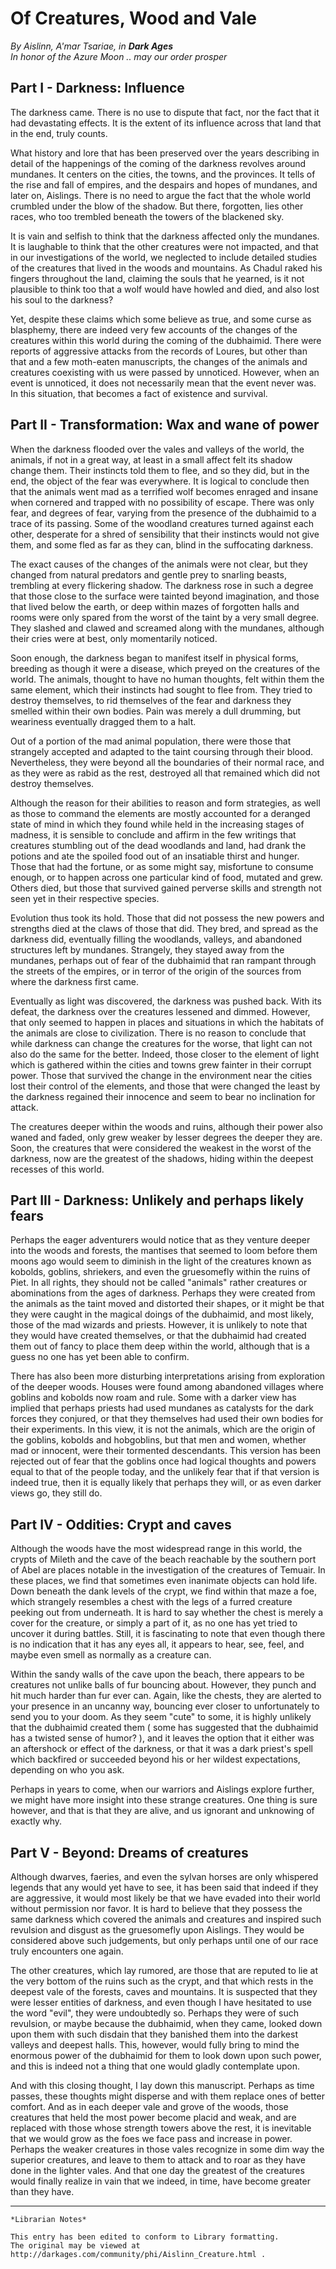 # Of Creatures, Wood and Vale

_By Aislinn, A'mar Tsariae, in **Dark Ages**_  
_In honor of the Azure Moon .. may our order prosper_  

## Part I - Darkness: Influence

The darkness came. There is no use to dispute that fact, nor the fact that it
had devastating effects. It is the extent of its influence across that land
that in the end, truly counts.

What history and lore that has been preserved over the years describing in
detail of the happenings of the coming of the darkness revolves around
mundanes. It centers on the cities, the towns, and the provinces. It tells of
the rise and fall of empires, and the despairs and hopes of mundanes, and later
on, Aislings. There is no need to argue the fact that the whole world crumbled
under the blow of the shadow. But there, forgotten, lies other races, who too
trembled beneath the towers of the blackened sky.

It is vain and selfish to think that the darkness affected only the mundanes.
It is laughable to think that the other creatures were not impacted, and that
in our investigations of the world, we neglected to include detailed studies of
the creatures that lived in the woods and mountains. As Chadul raked his
fingers throughout the land, claiming the souls that he yearned, is it not
plausible to think too that a wolf would have howled and died, and also lost
his soul to the darkness?

Yet, despite these claims which some believe as true, and some curse as
blasphemy, there are indeed very few accounts of the changes of the creatures
within this world during the coming of the dubhaimid. There were reports of
aggressive attacks from the records of Loures, but other than that and a few
moth-eaten manuscripts, the changes of the animals and creatures coexisting
with us were passed by unnoticed. However, when an event is unnoticed, it does
not necessarily mean that the event never was. In this situation, that becomes
a fact of existence and survival.

## Part II - Transformation: Wax and wane of power

When the darkness flooded over the vales and valleys of the world, the animals,
if not in a great way, at least in a small affect felt its shadow change them.
Their instincts told them to flee, and so they did, but in the end, the object
of the fear was everywhere. It is logical to conclude then that the animals
went mad as a terrified wolf becomes enraged and insane when cornered and
trapped with no possibility of escape. There was only fear, and degrees of
fear, varying from the presence of the dubhaimid to a trace of its passing.
Some of the woodland creatures turned against each other, desperate for a shred
of sensibility that their instincts would not give them, and some fled as far
as they can, blind in the suffocating darkness.

The exact causes of the changes of the animals were not clear, but they changed
from natural predators and gentle prey to snarling beasts, trembling at every
flickering shadow. The darkness rose in such a degree that those close to the
surface were tainted beyond imagination, and those that lived below the earth,
or deep within mazes of forgotten halls and rooms were only spared from the
worst of the taint by a very small degree. They slashed and clawed and screamed
along with the mundanes, although their cries were at best, only momentarily
noticed.

Soon enough, the darkness began to manifest itself in physical forms, breeding
as though it were a disease, which preyed on the creatures of the world. The
animals, thought to have no human thoughts, felt within them the same element,
which their instincts had sought to flee from. They tried to destroy
themselves, to rid themselves of the fear and darkness they smelled within
their own bodies. Pain was merely a dull drumming, but weariness eventually
dragged them to a halt.

Out of a portion of the mad animal population, there were those that strangely
accepted and adapted to the taint coursing through their blood. Nevertheless,
they were beyond all the boundaries of their normal race, and as they were as
rabid as the rest, destroyed all that remained which did not destroy
themselves.

Although the reason for their abilities to reason and form strategies, as well
as those to command the elements are mostly accounted for a deranged state of
mind in which they found while held in the increasing stages of madness, it is
sensible to conclude and affirm in the few writings that creatures stumbling
out of the dead woodlands and land, had drank the potions and ate the spoiled
food out of an insatiable thirst and hunger. Those that had the fortune, or as
some might say, misfortune to consume enough, or to happen across one
particular kind of food, mutated and grew. Others died, but those that survived
gained perverse skills and strength not seen yet in their respective species.

Evolution thus took its hold. Those that did not possess the new powers and
strengths died at the claws of those that did. They bred, and spread as the
darkness did, eventually filling the woodlands, valleys, and abandoned
structures left by mundanes. Strangely, they stayed away from the mundanes,
perhaps out of fear of the dubhaimid that ran rampant through the streets of
the empires, or in terror of the origin of the sources from where the darkness
first came.

Eventually as light was discovered, the darkness was pushed back. With its
defeat, the darkness over the creatures lessened and dimmed. However, that only
seemed to happen in places and situations in which the habitats of the animals
are close to civilization. There is no reason to conclude that while darkness
can change the creatures for the worse, that light can not also do the same for
the better. Indeed, those closer to the element of light which is gathered
within the cities and towns grew fainter in their corrupt power. Those that
survived the change in the environment near the cities lost their control of
the elements, and those that were changed the least by the darkness regained
their innocence and seem to bear no inclination for attack.

The creatures deeper within the woods and ruins, although their power also
waned and faded, only grew weaker by lesser degrees the deeper they are. Soon,
the creatures that were considered the weakest in the worst of the darkness,
now are the greatest of the shadows, hiding within the deepest recesses of this
world.

## Part III - Darkness: Unlikely and perhaps likely fears

Perhaps the eager adventurers would notice that as they venture deeper into the
woods and forests, the mantises that seemed to loom before them moons ago would
seem to diminish in the light of the creatures known as kobolds, goblins,
shriekers, and even the gruesomefly within the ruins of Piet. In all rights,
they should not be called "animals" rather creatures or abominations from the
ages of darkness. Perhaps they were created from the animals as the taint moved
and distorted their shapes, or it might be that they were caught in the magical
doings of the dubhaimid, and most likely, those of the mad wizards and priests.
However, it is unlikely to note that they would have created themselves, or
that the dubhaimid had created them out of fancy to place them deep within the
world, although that is a guess no one has yet been able to confirm.

There has also been more disturbing interpretations arising from exploration of
the deeper woods. Houses were found among abandoned villages where goblins and
kobolds now roam and rule. Some with a darker view has implied that perhaps
priests had used mundanes as catalysts for the dark forces they conjured, or
that they themselves had used their own bodies for their experiments. In this
view, it is not the animals, which are the origin of the goblins, kobolds and
hobgoblins, but that men and women, whether mad or innocent, were their
tormented descendants. This version has been rejected out of fear that the
goblins once had logical thoughts and powers equal to that of the people today,
and the unlikely fear that if that version is indeed true, then it is equally
likely that perhaps they will, or as even darker views go, they still do.

## Part IV - Oddities: Crypt and caves

Although the woods have the most widespread range in this world, the crypts of
Mileth and the cave of the beach reachable by the southern port of Abel are
places notable in the investigation of the creatures of Temuair. In these
places, we find that sometimes even inanimate objects can hold life. Down
beneath the dank levels of the crypt, we find within that maze a foe, which
strangely resembles a chest with the legs of a furred creature peeking out from
underneath. It is hard to say whether the chest is merely a cover for the
creature, or simply a part of it, as no one has yet tried to uncover it during
battles. Still, it is fascinating to note that even though there is no
indication that it has any eyes all, it appears to hear, see, feel, and maybe
even smell as normally as a creature can.

Within the sandy walls of the cave upon the beach, there appears to be
creatures not unlike balls of fur bouncing about. However, they punch and hit
much harder than fur ever can. Again, like the chests, they are alerted to your
presence in an uncanny way, bouncing ever closer to unfortunately to send you
to your doom. As they seem "cute" to some, it is highly unlikely that the
dubhaimid created them ( some has suggested that the dubhaimid has a twisted
sense of humor? ), and it leaves the option that it either was an aftershock or
effect of the darkness, or that it was a dark priest's spell which backfired or
succeeded beyond his or her wildest expectations, depending on who you ask.

Perhaps in years to come, when our warriors and Aislings explore further, we
might have more insight into these strange creatures. One thing is sure
however, and that is that they are alive, and us ignorant and unknowing of
exactly why.

## Part V - Beyond: Dreams of creatures

Although dwarves, faeries, and even the sylvan horses are only whispered
legends that any would yet have to see, it has been said that indeed if they
are aggressive, it would most likely be that we have evaded into their world
without permission nor favor. It is hard to believe that they possess the same
darkness which covered the animals and creatures and inspired such revulsion
and disgust as the gruesomefly upon Aislings. They would be considered above
such judgements, but only perhaps until one of our race truly encounters one
again.

The other creatures, which lay rumored, are those that are reputed to lie at
the very bottom of the ruins such as the crypt, and that which rests in the
deepest vale of the forests, caves and mountains. It is suspected that they
were lesser entities of darkness, and even though I have hesitated to use the
word "evil", they were undoubtedly so. Perhaps they were of such revulsion, or
maybe because the dubhaimid, when they came, looked down upon them with such
disdain that they banished them into the darkest valleys and deepest halls.
This, however, would fully bring to mind the enormous power of the dubhaimid
for them to look down upon such power, and this is indeed not a thing that one
would gladly contemplate upon.

And with this closing thought, I lay down this manuscript. Perhaps as time
passes, these thoughts might disperse and with them replace ones of better
comfort. And as in each deeper vale and grove of the woods, those creatures
that held the most power become placid and weak, and are replaced with those
whose strength towers above the rest, it is inevitable that we would grow as
the foes we face pass and increase in power. Perhaps the weaker creatures in
those vales recognize in some dim way the superior creatures, and leave to them
to attack and to roar as they have done in the lighter vales. And that one day
the greatest of the creatures would finally realize in vain that we indeed, in
time, have become greater than they have.

***

```
*Librarian Notes*

This entry has been edited to conform to Library formatting.
The original may be viewed at http://darkages.com/community/phi/Aislinn_Creature.html .
```
